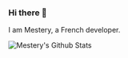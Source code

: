### Hi there 👋

I am Mestery, a French developer.

<img align="center" alt="Mestery's Github Stats" src="https://github-readme-stats.vercel.app/api?username=Mesteery&show_icons=true&hide_border=true" />

